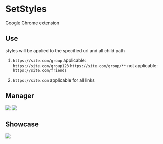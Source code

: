 # SetStyles
Google Chrome extension


## Use
styles will be applied to the specified url and all child path

1. `https://site.com/group`
applicable: <br>
`https://site.com/group123`
`https://site.com/group/**`
not applicable:
`https://site.com/friends`

2. `https://site.com`
applicable for all links


## Manager
[![](http://m-ulyanov.github.io/SetStyles/1.jpg)](https://github.com/M-Ulyanov/SetStyles)
[![](http://m-ulyanov.github.io/SetStyles/2.jpg)](https://github.com/M-Ulyanov/SetStyles)

## Showcase
[![](http://m-ulyanov.github.io/SetStyles/3.jpg)](https://github.com/M-Ulyanov/SetStyles)